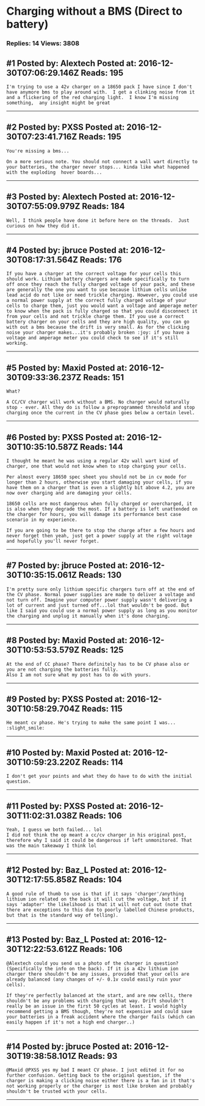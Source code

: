 # Charging without a BMS (Direct to battery)

### Replies: 14 Views: 3808

## \#1 Posted by: Alextech Posted at: 2016-12-30T07:06:29.146Z Reads: 195

```
I'm trying to use a 42v charger on a 18650 pack I have since I don't have anymore bms to play around with.  I get a clinking noise from it and a flickering of the red charging light.  I know I'm missing something,  any insight might be great
```

---
## \#2 Posted by: PXSS Posted at: 2016-12-30T07:23:41.716Z Reads: 195

```
You're missing a bms...

On a more serious note. You should not connect a wall wart directly to your batteries, the charger never stops... kinda like what happened with the exploding  hover boards...
```

---
## \#3 Posted by: Alextech Posted at: 2016-12-30T07:55:09.979Z Reads: 184

```
Well, I think people have done it before here on the threads.  Just curious on how they did it.
```

---
## \#4 Posted by: jbruce Posted at: 2016-12-30T08:17:31.564Z Reads: 176

```
If you have a charger at the correct voltage for your cells this should work. Lithium battery chargers are made specifically to turn off once they reach the fully charged voltage of your pack, and these are generally the one you want to use because lithium cells unlike lead acid do not like or need trickle charging. However, you could use a normal power supply at the correct fully charged voltage of your cells to charge them, just you would want a voltage and amperage meter to know when the pack is fully charged so that you could disconnect it from your cells and not trickle charge them. If you use a correct battery charger on your cells and they are high quality, you can go with out a bms because the drift is very small. As for the clicking noise your charger makes...it's probably broken :joy: if you have a voltage and amperage meter you could check to see if it's still working.
```

---
## \#5 Posted by: Maxid Posted at: 2016-12-30T09:33:36.237Z Reads: 151

```
What?

A CC/CV charger will work without a BMS. No charger would naturally stop - ever. All they do is follow a preprogrammed threshold and stop charging once the current in the CV phase goes below a certain level.
```

---
## \#6 Posted by: PXSS Posted at: 2016-12-30T10:35:10.587Z Reads: 144

```
I thought he meant he was using a regular 42v wall wart kind of charger, one that would not know when to stop charging your cells.

Per almost every 18650 spec sheet you should not be in cv mode for longer than 2 hours, otherwise you start damaging your cells, if you have them on a charger that is even a slightly bit above 4.2, you are now over charging and are damaging your cells. 

18650 cells are most dangerous when fully charged or overcharged, it is also when they degrade the most. If a battery is left unattended on the charger for hours, you will damage its performance best case scenario in my experience. 

If you are going to be there to stop the charge after a few hours and never forget then yeah, just get a power supply at the right voltage and hopefully you'll never forget.
```

---
## \#7 Posted by: jbruce Posted at: 2016-12-30T10:35:15.061Z Reads: 130

```
I'm pretty sure only lithium specific chargers turn off at the end of the CV phase. Normal power supplies are made to deliver a voltage and not turn off. Imagine your computer power supply wasn't delivering a lot of current and just turned off...lol that wouldn't be good. But like I said you could use a normal power supply as long as you monitor the charging and unplug it manually when it's done charging.
```

---
## \#8 Posted by: Maxid Posted at: 2016-12-30T10:53:53.579Z Reads: 125

```
At the end of CC phase? There definitely has to be CV phase also or you are not charging the batteries fully.
Also I am not sure what my post has to do with yours.
```

---
## \#9 Posted by: PXSS Posted at: 2016-12-30T10:58:29.704Z Reads: 115

```
He meant cv phase. He's trying to make the same point I was... :slight_smile:
```

---
## \#10 Posted by: Maxid Posted at: 2016-12-30T10:59:23.220Z Reads: 114

```
I don't get your points and what they do have to do with the initial question.
```

---
## \#11 Posted by: PXSS Posted at: 2016-12-30T11:02:31.038Z Reads: 106

```
Yeah, I guess we both failed... lol
I did not think the op meant a cc/cv charger in his original post, therefore why I said it could be dangerous if left unmonitored. That was the main takeaway I think lol
```

---
## \#12 Posted by: Baz_L Posted at: 2016-12-30T12:17:55.858Z Reads: 104

```
A good rule of thumb to use is that if it says 'charger'/anything lithium ion related on the back it will cut the voltage, but if it says 'adapter' the likelihood is that it will not cut out (note that there are exceptions to this due to poorly labelled Chinese products, but that is the standard way of telling).
```

---
## \#13 Posted by: Baz_L Posted at: 2016-12-30T12:22:53.612Z Reads: 106

```
@Alextech could you send us a photo of the charger in question? (Specifically the info on the back). If it is a 42v lithium ion charger there shouldn't be any issues, provided that your cells are already balanced (any changes of +/- 0.1v could easily ruin your cells). 

If they're perfectly balanced at the start, and are new cells, there shouldn't be any problems with charging that way. Drift shouldn't really be an issue in the first 50 cycles at least. I would highly recommend getting a BMS though, they're not expensive and could save your batteries in a freak accident where the charger fails (which can easily happen if it's not a high end charger..)
```

---
## \#14 Posted by: jbruce Posted at: 2016-12-30T19:38:58.101Z Reads: 93

```
@Maxid @PXSS yes my bad I meant CV phase. I just edited it for no further confusion. Getting back to the original question, if the charger is making a clicking noise either there is a fan in it that's not working properly or the charger is most like broken and probably shouldn't be trusted with your cells.
```

---
